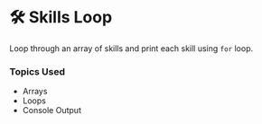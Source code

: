 # 🛠 Skills Loop

Loop through an array of skills and print each skill using `for` loop.

### Topics Used

- Arrays
- Loops
- Console Output
